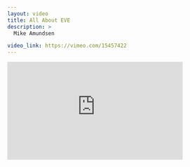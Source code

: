 ```yaml
---
layout: video
title: All About EVE
description: >
  Mike Amundsen

video_link: https://vimeo.com/15457422
---
```

<iframe src="https://player.vimeo.com/video/15457422?title=0&byline=0&portrait=0&badge=0&autopause=0&player_id=0" width="400" height="224" frameborder="0" title="All About EVE" webkitallowfullscreen mozallowfullscreen allowfullscreen></iframe>